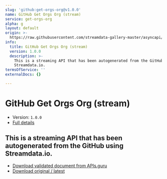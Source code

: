 ```yaml
---
slug: 'github:get-orgs-org@v1.0.0'
name: GitHub Get Orgs Org (stream)
service: get-orgs-org
alpha: g
layout: default
origin: >-
  https://raw.githubusercontent.com/streamdata-gallery-master/asyncapi/master/_listings/github/github-get-orgs-org-stream-async.md
info:
  title: GitHub Get Orgs Org (stream)
  version: 1.0.0
  description: >-
    This is a streaming API that has been autogenerated from the GitHub using
    Streamdata.io.
termsOfService: ''
externalDocs: {}

---
```

# GitHub Get Orgs Org (stream)

* Version: `1.0.0`
* [Full details](../html/github:get-orgs-org@v1.0.0.html)



## This is a streaming API that has been autogenerated from the GitHub using Streamdata.io.



* [Download validated document from APIs.guru](https://raw.githubusercontent.com/APIs-guru/asyncapi-directory/master/docs/APIs/github%3Aget-orgs-org%40v1.0.0.yaml)
* [Download original / latest](https://raw.githubusercontent.com/streamdata-gallery-master/asyncapi/master/_listings/github/github-get-orgs-org-stream-async.md)

<script type="application/ld+json">
{
  "@context": "http://schema.org/",
  "@type": "WebAPI",
  "description": "This is a streaming API that has been autogenerated from the GitHub using Streamdata.io.",
  "documentation": "",

  "name": "GitHub Get Orgs Org (stream)"
}
</script>
